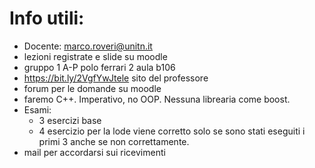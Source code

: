 # Info utili:
- Docente: marco.roveri@unitn.it
- lezioni registrate e slide su moodle
- gruppo 1 A-P polo ferrari 2 aula b106
- https://bit.ly/2VgfYwJtele sito del professore
- forum per le domande su moodle
- faremo C++. Imperativo, no OOP. Nessuna librearia come boost.
- Esami:
  - 3 esercizi base
  - 4 esercizio per la lode viene corretto solo se sono stati eseguiti i primi 3 anche se non correttamente.
- mail per accordarsi sui ricevimenti